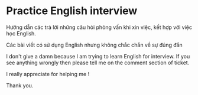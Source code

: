 # Practice English interview
Hướng dẫn các trả lời những câu hỏi phỏng vấn khi xin việc, kết hợp với việc học English.

Các bài viết có sử dụng English nhưng không chắc chắn về sự đúng đắn

I don't give a damn because I am trying to learn English for interview. If you see anything wrongly then please tell me on the comment section of ticket.

I really appreciate for helping me !

Thank you.
